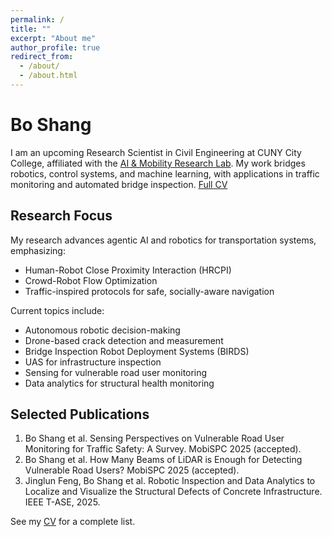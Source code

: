 ```yaml
---
permalink: /
title: ""
excerpt: "About me"
author_profile: true
redirect_from:
  - /about/
  - /about.html
---
```


# Bo Shang

I am an upcoming Research Scientist in Civil Engineering at CUNY City College, affiliated with the [AI & Mobility Research Lab](https://yiqiao-li.github.io/). My work bridges robotics, control systems, and machine learning, with applications in traffic monitoring and automated bridge inspection. [Full CV](/cv/)

## Research Focus

My research advances agentic AI and robotics for transportation systems, emphasizing:
- Human-Robot Close Proximity Interaction (HRCPI)
- Crowd-Robot Flow Optimization
- Traffic-inspired protocols for safe, socially-aware navigation

Current topics include:
- Autonomous robotic decision-making
- Drone-based crack detection and measurement
- Bridge Inspection Robot Deployment Systems (BIRDS)
- UAS for infrastructure inspection
- Sensing for vulnerable road user monitoring
- Data analytics for structural health monitoring

## Selected Publications

1. Bo Shang et al. Sensing Perspectives on Vulnerable Road User Monitoring for Traffic Safety: A Survey. MobiSPC 2025 (accepted).
2. Bo Shang et al. How Many Beams of LiDAR is Enough for Detecting Vulnerable Road Users? MobiSPC 2025 (accepted).
3. Jinglun Feng, Bo Shang et al. Robotic Inspection and Data Analytics to Localize and Visualize the Structural Defects of Concrete Infrastructure. IEEE T-ASE, 2025.

See my [CV](/cv/) for a complete list.

